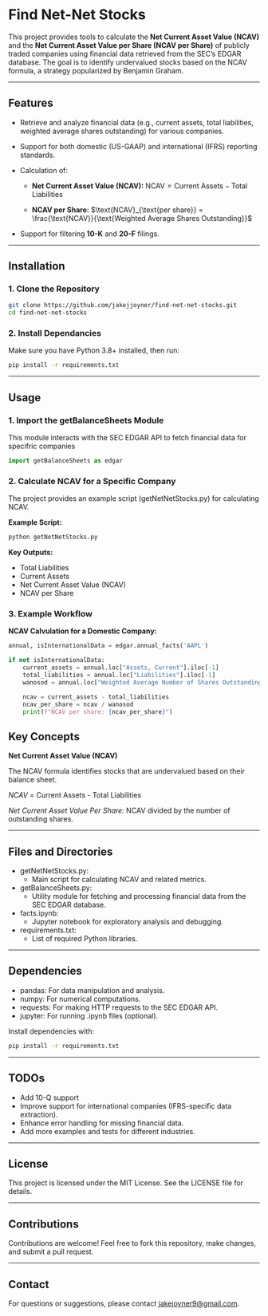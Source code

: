 # Find Net-Net Stocks

This project provides tools to calculate the **Net Current Asset Value (NCAV)** and the **Net Current Asset Value per Share (NCAV per Share)** of publicly traded companies using financial data retrieved from the SEC’s EDGAR database. The goal is to identify undervalued stocks based on the NCAV formula, a strategy popularized by Benjamin Graham.

---

## Features

- Retrieve and analyze financial data (e.g., current assets, total liabilities, weighted average shares outstanding) for various companies.
- Support for both domestic (US-GAAP) and international (IFRS) reporting standards.
- Calculation of:

  - **Net Current Asset Value (NCAV):**  $\text{NCAV} = \text{Current Assets} - \text{Total Liabilities}$

  - **NCAV per Share:**  $\text{NCAV}_{\text{per share}} = \frac{\text{NCAV}}{\text{Weighted Average Shares Outstanding}}$
- Support for filtering **10-K** and **20-F** filings.

---

## Installation

### 1. Clone the Repository
```bash
git clone https://github.com/jakejjoyner/find-net-net-stocks.git
cd find-net-net-stocks
```

### 2. Install Dependancies
Make sure you have Python 3.8+ installed, then run:
```bash
pip install -r requirements.txt
```

---

## Usage

### 1. Import the getBalanceSheets Module
This module interacts with the SEC EDGAR API to fetch financial data for specifric companies
```python
import getBalanceSheets as edgar
```

### 2. Calculate NCAV for a Specific Company
The project provides an example script (getNetNetStocks.py) for calculating NCAV.

**Example Script:**
```bash
python getNetNetStocks.py
```

**Key Outputs:**
- Total Liabilities
- Current Assets
- Net Current Asset Value (NCAV)
- NCAV per Share

### 3. Example Workflow

**NCAV Calvulation for a Domestic Company:**
```python
annual, isInternationalData = edgar.annual_facts('AAPL')

if not isInternationalData:
    current_assets = annual.loc["Assets, Current"].iloc[-1]
    total_liabilities = annual.loc["Liabilities"].iloc[-1]
    wanosod = annual.loc["Weighted Average Number of Shares Outstanding, Diluted"].iloc[-1]

    ncav = current_assets - total_liabilities
    ncav_per_share = ncav / wanosod
    print(f"NCAV per share: {ncav_per_share}")
```

## Key Concepts
**Net Current Asset Value (NCAV)**

The NCAV formula identifies stocks that are undervalued based on their balance sheet.

*NCAV* = Current Assets - Total Liabilities

*Net Current Asset Value Per Share:* NCAV divided by the number of outstanding shares.

---

## Files and Directories

- getNetNetStocks.py:
    - Main script for calculating NCAV and related metrics.
- getBalanceSheets.py:
    - Utility module for fetching and processing financial data from the SEC EDGAR database.
- facts.ipynb:
	- Jupyter notebook for exploratory analysis and debugging.
- requirements.txt:
    - List of required Python libraries.

---

## Dependencies

- pandas: For data manipulation and analysis.
- numpy: For numerical computations.
- requests: For making HTTP requests to the SEC EDGAR API.
- jupyter: For running .ipynb files (optional).

Install dependencies with:

```bash
pip install -r requirements.txt
```

---

## TODOs

- Add 10-Q support
- Improve support for international companies (IFRS-specific data extraction).
- Enhance error handling for missing financial data.
- Add more examples and tests for different industries.

---

## License
This project is licensed under the MIT License. See the LICENSE file for details.

---

## Contributions
Contributions are welcome! Feel free to fork this repository, make changes, and submit a pull request.

---

## Contact
For questions or suggestions, please contact jakejoyner9@gmail.com.